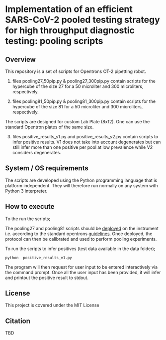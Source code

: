 # Implementation of an efficient SARS-CoV-2 pooled testing strategy for high throughput diagnostic testing: pooling scripts

## Overview

This repository is a set of scripts for Opentrons OT-2 pipetting robot.

1. files pooling27_50pip.py & pooling27_300pip.py contain scripts for the hypercube of the size 27 for a 50 microliter and 300 microliters, respectively.

2. files pooling81_50pip.py & pooling81_300pip.py contain scripts for the hypercube of the size 81 for a 50 microliter and 300 microliters, respectively.

The scripts are designed for custom Lab Plate (8x12). One can use the standard Opentron plates of the same size.

3. files positive_results_v1.py and positive_results_v2.py contain scripts to infer positive results. V1 does not take into account degenerates but can still infer more than one positive per pool at low prevalence while V2 considers degenerates. 

## System / OS requirements

The scripts are developed using the Python programming language that is platform independent. They will therefore run normally on any system with Python 3 interpreter.

## How to execute 

To the run the scripts;

The pooling27 and pooling81 scripts should be [deployed](https://docs.opentrons.com/v2/writing.html) on the instrument i.e. according to the standard opentrons [guidelines](https://docs.opentrons.com/v2/writing.html). Once deployed, the protocol can then be calibrated and used to perform pooling experiments.

To run the scripts to infer positives (test data available in the data folder);

```
python 	positive_results_v1.py
```

The program will then request for user input to be entered interactively via the command prompt. Once all the user input has been provided, it will infer and printout the positive result to stdout.

## License

This project is covered under the MIT License

## Citation

TBD